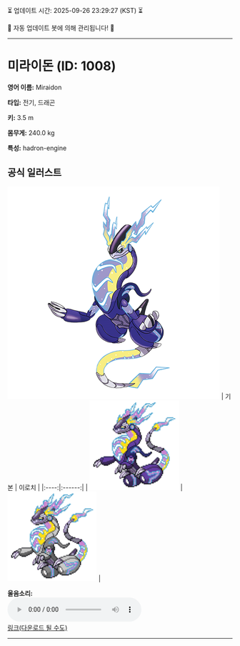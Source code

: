 
⏳ 업데이트 시간: 2025-09-26 23:29:27 (KST) ⏳

🤖 자동 업데이트 봇에 의해 관리됩니다! 🤖

---

# 미라이돈 (ID: 1008)
**영어 이름:** Miraidon

**타입:** 전기, 드래곤

**키:** 3.5 m

**몸무게:** 240.0 kg

**특성:** hadron-engine

## 공식 일러스트
![](https://raw.githubusercontent.com/PokeAPI/sprites/master/sprites/pokemon/other/official-artwork/1008.png)
| 기본 | 이로치 |
|:----:|:------:|
| <img src="https://raw.githubusercontent.com/PokeAPI/sprites/master/sprites/pokemon/1008.png" width="200"> | <img src="https://raw.githubusercontent.com/PokeAPI/sprites/master/sprites/pokemon/shiny/1008.png" width="200"> |

**울음소리:**<br><audio controls src="https://raw.githubusercontent.com/PokeAPI/cries/main/cries/pokemon/latest/1008.ogg"></audio><br> [링크(다운로드 될 수도)](https://raw.githubusercontent.com/PokeAPI/cries/main/cries/pokemon/latest/1008.ogg)


---
